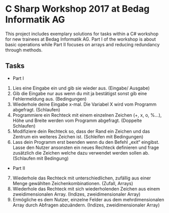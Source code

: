 # C Sharp Workshop 2017 at Bedag Informatik AG

This project includes exemplary solutions for tasks within a C# workshop for new trainees at Bedag Informatik AG.
Part I of the workshop is about basic operations while Part II focuses on arrays and reducing redundancy through methods.

## Tasks

- Part I
1.	Lies eine Eingabe ein und gib sie wieder aus. (Eingabe/ Ausgabe)
2.	Gib die Eingabe nur aus wenn du mit ja bestätigst sonst gib eine Fehlermeldung aus. (Bedingungen)
3.	Wiederhole deine Eingabe x-mal. Die Variabel X wird vom Programm abgefragt. (Schlaufen)
4.	Programmiere ein Rechteck mit einem einzelnen Zeichen (+, x, o, %...), Höhe und Breite werden vom Programm abgefragt. (Doppelte Schlaufen)
5.	Modifiziere dein Rechteck so, dass der Rand ein Zeichen und das Zentrum ein weiteres Zeichen ist. (Schleifen mit Bedingungen)
6.	Lass dein Programm erst beenden wenn du den Befehl „exit“ eingibst. Lasse den Nutzer ansonsten ein neues Rechteck definieren und frage zusätzlich die Zeichen welche dazu verwendet werden sollen ab. (Schlaufen mit Bedingung)

- Part II
7.	Wiederhole das Rechteck mit unterschiedlichen, zufällig aus einer Menge gewählten Zeichenkombinationen. (Zufall, Arrays)
8.	Wiederhole das Rechteck mit sich wiederholenden Zeichen aus einem zweidimensionalen Array. (Indizes, zweidimensionaler Array)
9.	Ermögliche es dem Nutzer, einzelne Felder aus dem mehrdimensionalen Array durch Abfragen abzuändern. (Indizes, zweidimensionaler Array)
